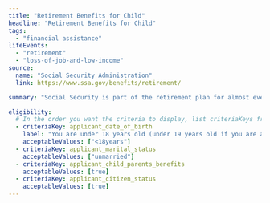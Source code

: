 ```yaml
---
title: "Retirement Benefits for Child"
headline: "Retirement Benefits for Child"
tags:
  - "financial assistance"
lifeEvents:
  - "retirement"
  - "loss-of-job-and-low-income"
source:
  name: "Social Security Administration"
  link: https://www.ssa.gov/benefits/retirement/

summary: "Social Security is part of the retirement plan for almost every American worker. It provides replacement income for qualified retirees and their families."

eligibility:
  # In the order you want the criteria to display, list criteriaKeys from the csv here, each followed by a comma-separated list of which values indicate eligibility for that criteria. Wrap individual values in quotes if they have inner commas.
  - criteriaKey: applicant_date_of_birth
    label: "You are under 18 years old (under 19 years old if you are a full-time student in an elementary or secondary school)."
    acceptableValues: ["<18years"]
  - criteriaKey: applicant_marital_status
    acceptableValues: ["unmarried"]
  - criteriaKey: applicant_child_parents_benefits
    acceptableValues: [true]
  - criteriaKey: applicant_citizen_status
    acceptableValues: [true]
---
```

